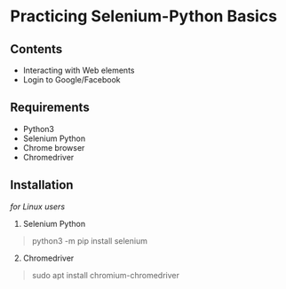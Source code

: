 # Practicing Selenium-Python Basics

## Contents
* Interacting with Web elements
* Login to Google/Facebook
## Requirements
* Python3
* Selenium Python
* Chrome browser
* Chromedriver
## Installation
*for Linux users*
1. Selenium Python
> python3 -m pip install selenium
2. Chromedriver
> sudo apt install chromium-chromedriver

